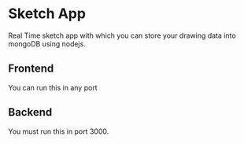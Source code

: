# Sketch App
Real Time sketch app with which you can store your drawing data into mongoDB using nodejs.

## Frontend
You can run this in any port

## Backend
You must run this in port 3000.